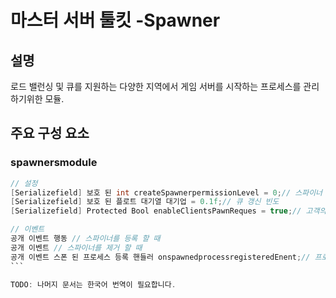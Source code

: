 # 마스터 서버 툴킷 -Spawner

## 설명
로드 밸런싱 및 큐를 지원하는 다양한 지역에서 게임 서버를 시작하는 프로세스를 관리하기위한 모듈.

## 주요 구성 요소

### spawnersmodule
````csharp
// 설정
[Serializefield] 보호 된 int createSpawnerpermissionLevel = 0;// 스파이너 등록을위한 최소 권리 수준
[Serializefield] 보호 된 플로트 대기열 대기업 = 0.1f;// 큐 갱신 빈도
[Serializefield] Protected Bool enableClientsPawnReques = true;// 고객의 Spaun 요청을 할당합니다

// 이벤트
공개 이벤트 행동 // 스파이너를 등록 할 때
공개 이벤트 // 스파이너를 제거 할 때
공개 이벤트 스폰 된 프로세스 등록 핸들러 onspawnedprocessregisteredEnent;// 프로세스를 등록 할 때
```

TODO: 나머지 문서는 한국어 번역이 필요합니다.

